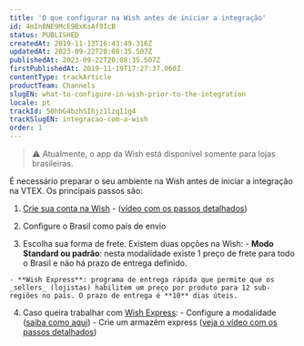 ```yaml
---
title: 'O que configurar na Wish antes de iniciar a integração'
id: 4mIn8NE9McE9BxKsAf9IcB
status: PUBLISHED
createdAt: 2019-11-13T16:43:49.316Z
updatedAt: 2023-09-22T20:08:35.507Z
publishedAt: 2023-09-22T20:08:35.507Z
firstPublishedAt: 2019-11-19T17:27:37.060Z
contentType: trackArticle
productTeam: Channels
slugEN: what-to-configure-in-wish-prior-to-the-integration
locale: pt
trackId: 50hbG4bzhSIhjz1lzqI1g4
trackSlugEN: integracao-com-a-wish
order: 1
---
```


> ⚠️ Atualmente, o app da Wish está disponível somente para lojas brasileiras.

É necessário preparar o seu ambiente na Wish antes de iniciar a integração na VTEX. Os principais passos são:

  1. [Crie sua conta na Wish](https://merchant.wish.com/open?referral_id=5dbf5f2839622963f0da94ff) - ([vídeo com os passos detalhados](https://www.youtube.com/watch?v=uEl0AnJAaPY))

  2. Configure o Brasil como país de envio

  3. Escolha sua forma de frete. Existem duas opções na Wish:
    - **Modo Standard ou padrão**: nesta modalidade existe 1 preço de frete para todo o Brasil e não há prazo de entrega definido.

    - **Wish Express**: programa de entrega rápida que permite que os _sellers_ (lojistas) habilitem um preço por produto para 12 sub-regiões no país. O prazo de entrega é **10** dias úteis. 

  4. Caso queira trabalhar com [Wish Express](https://merchantfaq.wish.com/hc/pt/articles/360018939394-Como-enviar-usando-o-Wish-Express-Brasil-):
    - Configure a modalidade ([saiba como aqui](https://merchantfaq.wish.com/hc/pt/articles/232047747-Wish-Express-Fluxo-de-Inscri%C3%A7%C3%A3o))
    - Crie um armazém express ([veja o vídeo com os passos detalhados](https://www.youtube.com/watch?v=adTseSEdeLI&feature=youtu.be))
